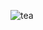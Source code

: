 ![tea](https://github.com/AbdullahAlNoman20/Mamar-Dokan/assets/130217084/c1d13a53-da6f-4401-8e1d-78afd1b2edf1)
